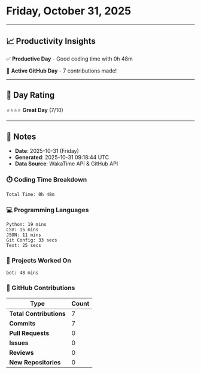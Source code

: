# Friday, October 31, 2025

---

## 📈 Productivity Insights

✅ **Productive Day** - Good coding time with 0h 48m

🚀 **Active GitHub Day** - 7 contributions made!

---

## 🎯 Day Rating

⭐⭐⭐⭐ **Great Day** (7/10)

---

## 📝 Notes

- **Date**: 2025-10-31 (Friday)
- **Generated**: 2025-10-31 09:18:44 UTC
- **Data Source**: WakaTime API & GitHub API


### ⏱️ Coding Time Breakdown

```
Total Time: 0h 48m
```

### 💻 Programming Languages

```
Python: 19 mins
CSV: 15 mins
JSON: 11 mins
Git Config: 33 secs
Text: 25 secs
```

### 📂 Projects Worked On

```
bet: 48 mins

```


### 🐙 GitHub Contributions

| Type | Count |
|------|-------|
| **Total Contributions** | 7 |
| **Commits** | 7 |
| **Pull Requests** | 0 |
| **Issues** | 0 |
| **Reviews** | 0 |
| **New Repositories** | 0 |

